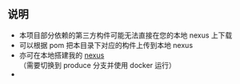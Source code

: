 ## 说明 

- 本项目部分依赖的第三方构件可能无法直接在您的本地 nexus 上下载
- 可以根据 pom 把本目录下对应的构件上传到本地 nexus
- 亦可在本地搭建我的 [nexus](https://github.com/lyy289065406/nexus-docker/tree/produce) （需要切换到 produce 分支并使用 docker 运行）
- 